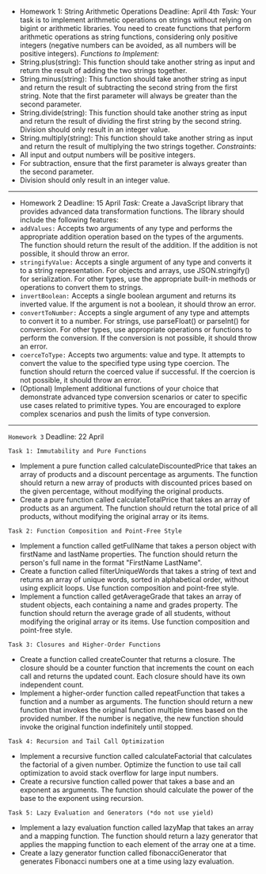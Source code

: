 - Homework 1: String Arithmetic Operations
Deadline: April 4th
*Task:*
Your task is to implement arithmetic operations on strings without relying on bigint or arithmetic libraries. You need to create functions that perform arithmetic operations as string functions, considering only positive integers (negative numbers can be avoided, as all numbers will be positive integers).
*Functions to Implement:*
- String.plus(string): This function should take another string as input and return the result of adding the two strings together.
- String.minus(string): This function should take another string as input and return the result of subtracting the second string from the first string. Note that the first parameter will always be greater than the second parameter.
- String.divide(string): This function should take another string as input and return the result of dividing the first string by the second string. Division should only result in an integer value.
- String.multiply(string): This function should take another string as input and return the result of multiplying the two strings together.
*Constraints:*
- All input and output numbers will be positive integers.
- For subtraction, ensure that the first parameter is always greater than the second parameter.
- Division should only result in an integer value.

------------------------------------------------------------------------

- Homework 2
Deadline: 15 April
*Task:*
Create a JavaScript library that provides advanced data transformation functions. The library should include the following features:
- `addValues:` Accepts two arguments of any type and performs the appropriate addition operation based on the types of the arguments. The function should return the result of the addition. If the addition is not possible, it should throw an error.
- `stringifyValue:` Accepts a single argument of any type and converts it to a string representation. For objects and arrays, use JSON.stringify() for serialization. For other types, use the appropriate built-in methods or operations to convert them to strings.
- `invertBoolean:` Accepts a single boolean argument and returns its inverted value. If the argument is not a boolean, it should throw an error.
- `convertToNumber:` Accepts a single argument of any type and attempts to convert it to a number. For strings, use parseFloat() or parseInt() for conversion. For other types, use appropriate operations or functions to perform the conversion. If the conversion is not possible, it should throw an error.
- `coerceToType:` Accepts two arguments: value and type. It attempts to convert the value to the specified type using type coercion. The function should return the coerced value if successful. If the coercion is not possible, it should throw an error.
- (Optional) Implement additional functions of your choice that demonstrate advanced type conversion scenarios or cater to specific use cases related to primitive types. You are encouraged to explore complex scenarios and push the limits of type conversion.

------------------------------------------------------------------------

`Homework 3`
Deadline: 22 April

`Task 1: Immutability and Pure Functions`
- Implement a pure function called calculateDiscountedPrice that takes an array of products and a discount percentage as arguments. The function should return a new array of products with discounted prices based on the given percentage, without modifying the original products.
- Create a pure function called calculateTotalPrice that takes an array of products as an argument. The function should return the total price of all products, without modifying the original array or its items.

`Task 2: Function Composition and Point-Free Style`
- Implement a function called getFullName that takes a person object with firstName and lastName properties. The function should return the person's full name in the format "FirstName LastName".
- Create a function called filterUniqueWords that takes a string of text and returns an array of unique words, sorted in alphabetical order, without using explicit loops. Use function composition and point-free style.
- Implement a function called getAverageGrade that takes an array of student objects, each containing a name and grades property. The function should return the average grade of all students, without modifying the original array or its items. Use function composition and point-free style.

`Task 3: Closures and Higher-Order Functions`
- Create a function called createCounter that returns a closure. The closure should be a counter function that increments the count on each call and returns the updated count. Each closure should have its own independent count.
- Implement a higher-order function called repeatFunction that takes a function and a number as arguments. The function should return a new function that invokes the original function multiple times based on the provided number. If the number is negative, the new function should invoke the original function indefinitely until stopped.

`Task 4: Recursion and Tail Call Optimization`
- Implement a recursive function called calculateFactorial that calculates the factorial of a given number. Optimize the function to use tail call optimization to avoid stack overflow for large input numbers.
- Create a recursive function called power that takes a base and an exponent as arguments. The function should calculate the power of the base to the exponent using recursion.

`Task 5: Lazy Evaluation and Generators (*do not use yield)`
- Implement a lazy evaluation function called lazyMap that takes an array and a mapping function. The function should return a lazy generator that applies the mapping function to each element of the array one at a time.
- Create a lazy generator function called fibonacciGenerator that generates Fibonacci numbers one at a time using lazy evaluation.